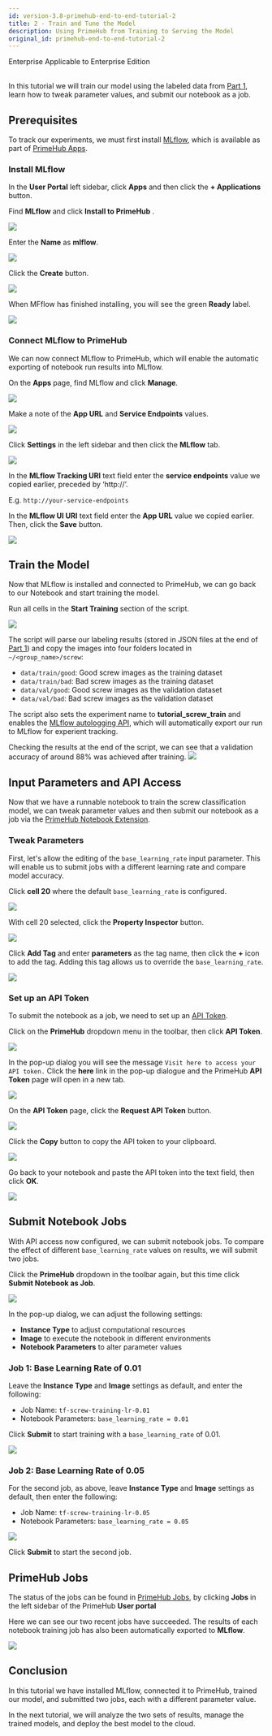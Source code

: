 ```yaml
---
id: version-3.8-primehub-end-to-end-tutorial-2
title: 2 - Train and Tune the Model
description: Using PrimeHub from Training to Serving the Model
original_id: primehub-end-to-end-tutorial-2
---
```

<div class="label-sect">
  <div class="ee-only tooltip">Enterprise
    <span class="tooltiptext">Applicable to Enterprise Edition</span>
  </div>
</div>
<br>

In this tutorial we will train our model using the labeled data from [Part 1](primehub-end-to-end-tutorial-1), learn how to tweak parameter values, and submit our notebook as a job.

## Prerequisites

To track our experiments, we must first install [MLflow](https://mlflow.org/), which is available as part of [PrimeHub Apps](primehub-app).

### Install MLflow 

In the **User Portal** left sidebar, click **Apps** and then click the **+ Applications** button. 

Find **MLflow** and click **Install to PrimeHub** .

![](assets/primehub-end-to-end-tutorial-install-mlflow-1.png)

Enter the **Name** as **mlflow**.

![](assets/primehub-end-to-end-tutorial-install-mlflow-2.png)

Click the **Create** button.

![](assets/primehub-end-to-end-tutorial-install-mlflow-3.png)

When MFflow has finished installing, you will see the green **Ready** label.

![](assets/primehub-end-to-end-tutorial-install-mlflow-4.png)

### Connect MLflow to PrimeHub

We can now connect MLflow to PrimeHub, which will enable the automatic exporting of notebook run results into MLflow.

On the **Apps** page, find MLflow and click **Manage**. 

![](assets/primehub-end-to-end-tutorial-configure-mlflow-1.png)

Make a note of the **App URL** and **Service Endpoints** values.

![](assets/primehub-end-to-end-tutorial-configure-mlflow-2.png)

Click **Settings** in the left sidebar and then click the **MLflow** tab.

![](assets/primehub-end-to-end-tutorial-configure-mlflow-3.png)

In the **MLflow Tracking URI** text field enter the **service endpoints** value we copied earlier, preceded by ‘http://’. 

E.g. `http://your-service-endpoints`

In the **MLflow UI URI** text field enter the **App URL** value we copied earlier. Then, click the **Save** button.

![](assets/primehub-end-to-end-tutorial-configure-mlflow-4.png)


## Train the Model

Now that MLflow is installed and connected to PrimeHub, we can go back to our Notebook and start training the model.

Run all cells in the **Start Training** section of the script.

![](assets/primehub-end-to-end-tutorial-start-training.png)

The script will parse our labeling results (stored in JSON files at the end of [Part 1](primehub-end-to-end-tutorial-1)) and copy the images into four folders located in  `~/<group_name>/screw`:

- `data/train/good`: Good screw images as the training dataset
- `data/train/bad`: Bad screw images as the training dataset
- `data/val/good`: Good screw images as the validation dataset
- `data/val/bad`: Bad screw images as the validation dataset

The script also sets the experiment name to **tutorial_screw_train** and enables the [MLflow autologging API](https://www.mlflow.org/docs/latest/python_api/mlflow.tensorflow.html#mlflow.tensorflow.autolog), which will automatically export our run to MLflow for experient tracking. 

Checking the results at the end of the script, we can see that a validation accuracy of around 88% was achieved after training.
![](assets/primehub-end-to-end-tutorial-after-training.png)

## Input Parameters and API Access

Now that we have a runnable notebook to train the screw classification model, we can tweak parameter values and then submit our notebook as a job via the [PrimeHub Notebook Extension](ph-notebook-extension).

### Tweak Parameters 

First, let's allow the editing of  the `base_learning_rate` input parameter. This will enable us to submit jobs with a different learning rate and compare model accuracy.

Click **cell 20** where the default `base_learning_rate` is configured.

![](assets/primehub-end-to-end-tutorial-select-cell.png)

With cell 20 selected, click the **Property Inspector** button.

![](assets/primehub-end-to-end-tutorial-property-inspector.png)

Click **Add Tag** and enter **parameters** as the tag name, then click the **+** icon to add the tag. Adding this tag allows us to override the `base_learning_rate`.

![](assets/primehub-end-to-end-tutorial-property-inspector-parameters.png)

### Set up an API Token

To submit the notebook as a job, we need to set up an [API Token](tasks/api-token).

Click on the **PrimeHub** dropdown menu in the toolbar, then click **API Token**.

![](assets/primehub-end-to-end-tutorial-extension-api-token.png)

In the pop-up dialog you will see the message ``Visit here to access your API token.`` Click the **here** link in the pop-up dialogue and the PrimeHub **API Token** page will open in a new tab.

![](assets/ph-extension-token.png)

On the **API Token** page, click the **Request API Token** button.

![](assets/tutorial_request_api_token.png)

Click the **Copy** button to copy the API token to your clipboard.

![](assets/tutorial_copy_api_token.png)

Go back to your notebook and paste the API token into the text field,  then click **OK**.

![](assets/primehub-end-to-end-tutorial-extension-api-token-value.png)

## Submit Notebook Jobs

With API access now configured, we can submit notebook jobs. To compare the effect of different `base_learning_rate` values on results, we will submit two jobs.

Click the **PrimeHub** dropdown in the toolbar again, but this time click **Submit Notebook as Job**.

![](assets/primehub-end-to-end-tutorial-extension-submit.png)

In the pop-up dialog, we can adjust the following settings:
- **Instance Type** to adjust computational resources
- **Image** to execute the notebook in different environments
- **Notebook Parameters** to alter parameter values

### Job 1: Base Learning Rate of 0.01
 
Leave the **Instance Type** and **Image** settings as default, and enter the following:

- Job Name: `tf-screw-training-lr-0.01`
- Notebook Parameters: `base_learning_rate = 0.01`

Click **Submit** to start training with a `base_learning_rate` of  0.01.

![](assets/primehub-end-to-end-tutorial-submit-job-001.png)

### Job 2: Base Learning Rate of 0.05

For the second job, as above, leave **Instance Type** and **Image** settings as default, then enter the following:

- Job Name: `tf-screw-training-lr-0.05`
- Notebook Parameters: `base_learning_rate = 0.05`

![](assets/primehub-end-to-end-tutorial-submit-job-005.png)

Click **Submit** to start the second job.

## PrimeHub Jobs

The status of the jobs can be found in [PrimeHub Jobs](job-submission-feature), by clicking **Jobs** in the left sidebar of the PrimeHub **User portal**

Here we can see our two recent jobs have succeeded. The results of each notebook training job has also been automatically exported to **MLflow**. 

![](assets/tutorial_jobs_succeeded.png)

## Conclusion

In this tutorial we have installed MLflow, connected it to PrimeHub, trained our model, and submitted two jobs, each with a different parameter value.

In the next tutorial, we will analyze the two sets of results, manage the trained models, and deploy the best model to the cloud.



